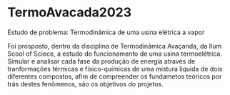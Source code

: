 # TermoAvacada2023
<h> Estudo de problema: Termodinâmica de uma usina elétrica a vapor </h>
<p> Foi prosposto, dentro da disciplina de Termodinâmica Avaçanda, da Ilum Scool of Sciece, a estudo do funcionamento de uma usina termoelétrica. Simular e analisar cada fase da produção de energia através de tranformações térmicas e físico-químicas de uma mistura líquida de dois diferentes compostos, afim de compreender os fundametos teóricos por trás destes fenômenos, são os objetivos do projetos. </p>
